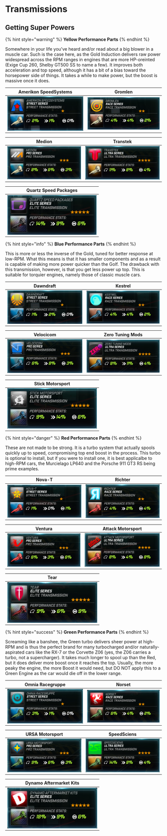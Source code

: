 # Transmissions

## Getting Super Powers

{% hint style="warning" %}
**Yellow Performance Parts**
{% endhint %}

Somewhere in your life you've heard and/or read about a big blower in a muscle car. Such is the case here, as the Gold Induction delivers raw power widespread across the RPM ranges in engines that are more HP-oreinted \(Exige Cup 260, Shelby GT500 SS to name a few\). It improves both acceleration and top speed, although it has a bit of a bias toward the horsepower side of things. It takes a while to make power, but the boost is massive once it does.

| Amerikon SpeedSystems | Gromlen |
| :---: | :---: |
| ![](../.gitbook/assets/amerikon_transmission.png) | ![](../.gitbook/assets/gromlen_transmission.png) |

| Medion | Transtek |
| :---: | :---: |
| ![](../.gitbook/assets/medion_transmission.png) | ![](../.gitbook/assets/transtek_transmission.png) |

| Quartz Speed Packages |
| :---: |
| ![](../.gitbook/assets/elitebeigetransmission.png) |

{% hint style="info" %}
**Blue Performance Parts**
{% endhint %}

This is more or less the inverse of the Gold, tuned for better response at low-RPM. What this means is that it has smaller components and as a result is capable of making more power quicker than the Golf. The drawback with this transmission, however, is that you get less power up top. This is suitable for torquier engines, namely those of classic muscle cars.

| Dawndraft | Kestrel |
| :---: | :---: |
| ![](../.gitbook/assets/dawndraft_transmission.png) | ![](../.gitbook/assets/kestrel_transmission.png) |

| Velocicom | Zero Tuning Mods |
| :---: | :---: |
| ![](../.gitbook/assets/velocicom_transmission.png) | ![](../.gitbook/assets/zero_transmission.png) |

| Stick Motorsport |
| :---: |
| ![](../.gitbook/assets/elitebluetransmission.png) |

{% hint style="danger" %}
**Red Performance Parts**
{% endhint %}

These are not made to be strong. It is a turbo system that actually spools quickly up to speed, compromising top end boost in the process. This turbo is optional to install, but if you were to install one, it is best applicalbe to high-RPM cars, the Murcielago LP640 and the Porsche 911 GT3 RS being prime examples.

| Nova-T | Richter |
| :---: | :---: |
| ![](../.gitbook/assets/nova-t_transmission.png) | ![](../.gitbook/assets/richter_transmission.png) |

| Ventura | Attack Motorsport |
| :---: | :---: |
| ![](../.gitbook/assets/ventura_transmission.png) | ![](../.gitbook/assets/attack_transmission.png) |

| Tear |
| :---: |
| ![](../.gitbook/assets/eliteredtransmission.png) |

{% hint style="success" %}
**Green Performance Parts**
{% endhint %}

Screaming like a banshee, the Green turbo delivers sheer power at high-RPM and is thus the perfect brand for many turbocharged and/or naturally-aspirated cars like the RX-7 or the Corvette Z06 \(yes, the Z06 carries a turbo, not a supercharger\). It takes much longer to spool up than the Red, but it does deliver more boost once it reaches the top. Usually, the more peaky the engine, the more Boost it would need, but DO NOT apply this to a Green Engine as the car would die off in the lower range.

| Omnia Racegruppe | Norset |
| :---: | :---: |
| ![](../.gitbook/assets/omnia_transmission.png) | ![](../.gitbook/assets/norset_transmission.png) |

| URSA Motorsport | SpeedSciens |
| :---: | :---: |
| ![](../.gitbook/assets/ursa_transmission.png) | ![](../.gitbook/assets/speedsciens_transmission.png) |

| Dynamo Aftermarket Kits |
| :---: |
| ![](../.gitbook/assets/elitegreentransmission.png) |


